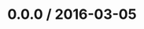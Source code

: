 <!--remark setext-->

<!--lint disable no-multiple-toplevel-headings-->

0.0.0 / 2016-03-05
==================
